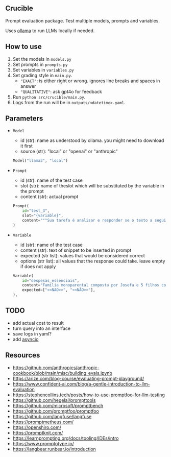 ## Crucible

Prompt evaluation package. Test multiple models, prompts and variables.

Uses [ollama](https://github.com/ollama/ollama-python) to run LLMs locally if needed.

## How to use

1.  Set the models in `models.py`
1.  Set prompts in `prompts.py`
1.  Set variables in `variables.py`
1.  Set grading style in `main.py`.
    -   `"EXACT"`: is either right or wrong. ignores line breaks and spaces in answer
    -   `"QUALITATIVE"`: ask gpt4o for feedback
1.  Run `python src/crucible/main.py`.
1.  Logs from the run will be in `outputs/<datetime>.yaml`.

## Parameters

-   `Model`

    -   id (str): name as understood by ollama. you might need to download it first
    -   source (str): "local" or "openai" or "anthropic"

    ```python
    Model("llama3", "local")
    ```

-   `Prompt`

    -   id (str): name of the test case
    -   slot (str): name of theslot which will be substituted by the variable in the prompt
    -   content (str): actual prompt

    ```python
    Prompt(
        id="test_3",
        slot="{variable}",
        content="""Sua tarefa é analisar e responder se o texto a seguir menciona a necessidade de comprar remédios ou itens de saúde. Aqui está o texto:\n\n###\n\n{variable}\n\n###\n\n\nPrimeiro, analise cuidadosamente o texto em um rascunho. Depois, responda: a solicitação citada menciona a necessidade de comprar remédios ou itens de saúde? Responda "<<SIM>>" ou "<<NÃO>>".""",
    )
    ```

-   `Variable`

    -   id (str): name of the test case
    -   content (str): text of snippet to be inserted in prompt
    -   expected (str list): values that would be considered correct
    -   options (str list): all values that the response could take. leave empty if does not apply

    ```python
    Variable(
        id="despesas_essenciais",
        content="Família monoparental composta por Josefa e 5 filhos com idades entre 1 e 17 anos. Contam apenas com a renda de coleta de material reciclável e relatam dificuldade para manter as despesas essenciais. Solicita-se, portanto, o auxílio vulnerabilidade.",
        expected=["<<NAO>>", "<<NÃO>>"],
    ),
    ```

## TODO

-   add actual cost to result
-   turn query into an interface
-   save logs in yaml?
-   add [asyncio](https://github.com/ollama/ollama-python?tab=readme-ov-file#async-client)

## Resources

-   https://github.com/anthropics/anthropic-cookbook/blob/main/misc/building_evals.ipynb
-   https://arize.com/blog-course/evaluating-prompt-playground/
-   https://www.confident-ai.com/blog/a-gentle-introduction-to-llm-evaluation
-   https://stephencollins.tech/posts/how-to-use-promptfoo-for-llm-testing
-   https://github.com/hegelai/prompttools
-   https://github.com/microsoft/promptbench
-   https://github.com/promptfoo/promptfoo
-   https://github.com/langfuse/langfuse
-   https://promptmetheus.com/
-   https://openshiro.com/
-   https://promptknit.com/
-   https://learnprompting.org/docs/tooling/IDEs/intro
-   https://www.promptotype.io/
-   https://langbear.runbear.io/introduction
